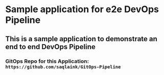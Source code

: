 # Sample application for e2e DevOps Pipeline

## This is a sample application to demonstrate an end to end DevOps Pipeline

### GitOps Repo for this Application: `https://github.com/saqlaink/GitOps-Pipeline`
